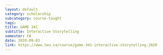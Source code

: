 ```yaml
---
layout: default
category: scholarship
subcategory: course-taught
tags:
title: GAME 341
subtitle: Interactive Storytelling
semester: FA
date: 2020-09-03
link: https://www.twu.ca/course/game-341-interactive-storytelling-2020-2021
---
```

